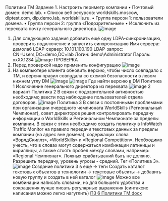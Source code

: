 Политики TM
Задание 1.
Настроить периметр компании
•	Почтовый домен: demo.lab.
•	Список веб ресурсов: worldskills.moscow, dlptest.com, dlp.demo.lab, worldskills.ru.
•	Группа персон 1: пользователи домена.
•	Группа персон 2: группа «Подозрительные»
•	Исключить из перехвата почту генерального директора.
![image](https://user-images.githubusercontent.com/83372679/211781086-6a0eda41-8bfe-4152-9871-25b9df1012d2.png)
1.	Для следующего задания добавить ещё одну LDPA-синхронизацию, проверить подключение и запустить синхронизацию
Имя сервера: демолаб
LDAP-сервер: 10.101.100.190
LDAP-запрос: CN=Users,DC=demo,DC=lab
Логин: demo\Administrator
Пароль: xxXX1234
![image](https://user-images.githubusercontent.com/83372679/211781118-9dc85327-b5ab-490a-b09a-ae1d25c0b9b9.png)
ПРОВЕРКА
2.	Перед проверкой надо применить конфигурацию
![image](https://user-images.githubusercontent.com/83372679/211781149-f7dcabc1-692e-4ca2-9e84-7fec47ab40c0.png)
3.	На компьютере клиента обновить версию, чтобы число совпадало с ТМ, и версия правил совпадала со схемой безопасности в левом нижнем углу DM
![image](https://user-images.githubusercontent.com/83372679/211781184-ea597802-bf03-4012-b5ce-f010741b6903.png)
![image](https://user-images.githubusercontent.com/83372679/211781202-5d2dad65-975d-4c22-aca0-2631f939dbba.png)
Где найти версию в DM
Политика 1
Исключение генерального директора из перехвата
![image](https://user-images.githubusercontent.com/83372679/211781252-7d81ebec-ea57-47e6-96dd-8e64e747dd2a.png)
2 вариант
Политика 2
В связи с подозрительной активностью необходимо ввести под наблюдение пользователей отдела договоров.
![image](https://user-images.githubusercontent.com/83372679/211781279-2e9d416b-4d4e-41dc-9d16-85b66fae8d7f.png)
Политика 3
В связи с постоянными проблемами при организации очередного чемпионата WorldSkills (Региональный Чемпионат), совет директоров решил контролировать передачу информации о WorldSkills и Региональном Чемпионате за пределы компании. 
В связи с этим необходимо создать политику в InfoWatch Traffic Monitor на правило передачи текстовых данных за пределы компании (на адрес вне домена), содержащих слова «ВорлдСкиллз», «WorldSkills» и «Regional Competition».
Необходимо учесть, что в словах могут содержаться комбинации латиницы и кириллицы, а также стоять пробел между словами, например: «Regional Чемпионат». Ложных срабатываний быть не должно.
Разрешить передачу, уровень угрозы - средний. Тег «Политика 3».
![image](https://user-images.githubusercontent.com/83372679/211781311-b9b33986-3623-46c2-84bb-d5db8deb8104.png)
Создание политики 3 в ещё -> теги
Создать каталог текстовых объектов в технологии -> текстовые объекты -> добавить новую группу и создать в ней каталог
![image](https://user-images.githubusercontent.com/83372679/211781337-53b13443-fadf-4aec-a122-516863e8e046.png)
Можно все комбинации написать словами, но для большего удобства и сокращения лучше писать регулярные выражения (синтаксис написания можно легко нагуглить)
[ПЗ 6 Политики TM.docx](https://github.com/Vendetta-com/Traffic-Monitor/files/10391317/6.TM.docx)
